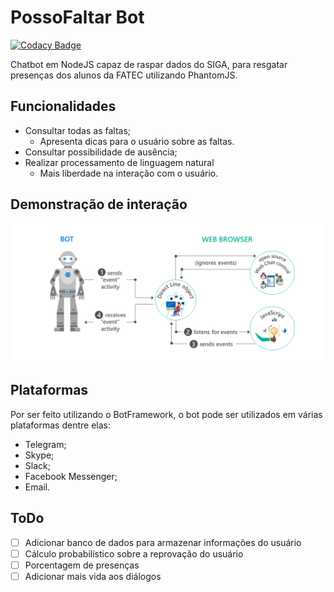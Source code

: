 # PossoFaltar Bot

[![Codacy Badge](https://api.codacy.com/project/badge/Grade/efa06f5c45b2482b874f111002def805)](https://www.codacy.com/app/M3nin0/posso-faltar-bot?utm_source=github.com&amp;utm_medium=referral&amp;utm_content=M3nin0/posso-faltar-bot&amp;utm_campaign=Badge_Grade)

Chatbot em NodeJS capaz de raspar dados do SIGA, para resgatar presenças dos alunos da FATEC utilizando PhantomJS.

## Funcionalidades

* Consultar todas as faltas;
  * Apresenta dicas para o usuário sobre as faltas.
* Consultar possibilidade de ausência;
* Realizar processamento de linguagem natural
  * Mais liberdade na interação com o usuário.

## Demonstração de interação

[![DEMO](./imgs/back-channel.png)](https://youtu.be/DjYLdhQyDbs)

## Plataformas

Por ser feito utilizando o BotFramework, o bot pode ser utilizados em várias plataformas dentre elas:
* Telegram;
* Skype;
* Slack;
* Facebook Messenger;
* Email.

## ToDo

- [ ] Adicionar banco de dados para armazenar informações do usuário
- [ ] Cálculo probabilístico sobre a reprovação do usuário
- [ ] Porcentagem de presenças
- [ ] Adicionar mais vida aos diálogos
